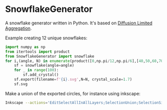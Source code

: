 # SnowflakeGenerator
A snowflake generator written in Python. It's based on [Diffusion Limited Aggregation](https://en.wikipedia.org/wiki/Diffusion-limited_aggregation).

Example creating 12 unique snowflakes:

```python
import numpy as np
from itertools import product
from SnowflakeGenerator import snowflake
for i,(angle, N) in enumerate(product([0,np.pi/12,np.pi/6],[40,50,60,70])):
    sf = snowflake(angle=angle)
    for _ in range(100):
        sf.add_crystal()
    sf.export(filename=f'{i}.svg',N=N, crystal_scale=1.7)
    sf.svg
```

Make a union of the exported circles, for instance using inkscape:

```bash
Inkscape --actions='EditSelectAllInAllLayers;SelectionUnion;SelectionSimplify;FileSave;FileClose' *.svg
```

